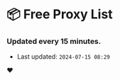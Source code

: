# :package: Free Proxy List
### Updated every 15 minutes.

- Last updated: `2024-07-15 08:29`

:heart:
